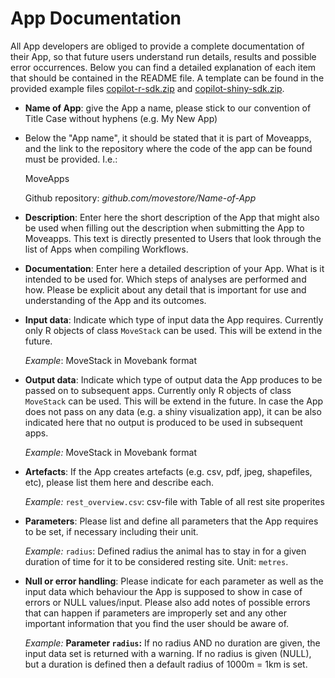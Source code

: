 # App Documentation

All App developers are obliged to provide a complete documentation of their App, so that future users understand run details, results and possible error occurrences. Below you can find a detailed explanation of each item that should be contained in the README file. A template can be found in the provided example files [copilot-r-sdk.zip](https://www.moveapps.org/documentation/copilot-r-sdk.zip ':ignore') and [copilot-shiny-sdk.zip](https://www.moveapps.org/documentation/copilot-shiny-sdk.zip ':ignore').

- **Name of App**: give the App a name, please stick to our convention of Title Case without hyphens (e.g. My New App)

- Below the "App name", it should be stated that it is part of Moveapps, and the link to the repository where the code of the app can be found must be provided. I.e.:

  MoveApps

  Github repository: *github.com/movestore/Name-of-App*

- **Description**: Enter here the short description of the App that might also be used when filling out the description when submitting the App to Moveapps. This text is directly presented to Users that look through the list of Apps when compiling Workflows.

- **Documentation**: Enter here a detailed description of your App. What is it intended to be used for. Which steps of analyses are performed and how. Please be explicit about any detail that is important for use and understanding of the App and its outcomes.

- **Input data**: Indicate which type of input data the App requires. Currently only R objects of class `MoveStack` can be used. This will be extend in the future.

  *Example*: MoveStack in Movebank format

- **Output data**: Indicate which type of output data the App produces to be passed on to subsequent apps. Currently only R objects of class `MoveStack` can be used. This will be extend in the future. In case the App does not pass on any data (e.g. a shiny visualization app), it can be also indicated here that no output is produced to be used in subsequent apps.

  *Example:* MoveStack in Movebank format

- **Artefacts**: If the App creates artefacts (e.g. csv, pdf, jpeg, shapefiles, etc), please list them here and describe each.

  *Example:* `rest_overview.csv`: csv-file with Table of all rest site properites

- **Parameters**: Please list and define all parameters that the App requires to be set, if necessary including their unit. 

  *Example:* `radius`: Defined radius the animal has to stay in for a given duration of time for it to be considered resting site. Unit: `metres`.

- **Null or error handling**: Please indicate for each parameter as well as the input data which behaviour the App is supposed to show in case of errors or NULL values/input. Please also add notes of possible errors that can happen if parameters are improperly set and any other important information that you find the user should be aware of.

  *Example:* **Parameter `radius`:** If no radius AND no duration are given, the input data set is returned with a warning. If no radius is given (NULL), but a duration is defined then a default radius of 1000m = 1km is set. 
